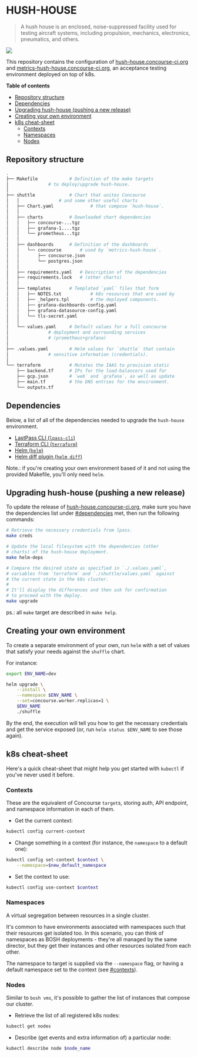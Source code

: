 # HUSH-HOUSE

> A hush house is an enclosed, noise-suppressed facility used for testing aircraft systems,
> including propulsion, mechanics, electronics, pneumatics, and others.

![](https://upload.wikimedia.org/wikipedia/commons/thumb/e/ea/EM_NELLIS_HUSH_HOUSE_%282786461516%29.jpg/512px-EM_NELLIS_HUSH_HOUSE_%282786461516%29.jpg)

This repository contains the configuration of [hush-house.concourse-ci.org](https://hush-house.concourse-ci.org) and [metrics-hush-house.concourse-ci.org](https://metrics-hush-house.concourse-ci.org), an acceptance testing environment deployed on top of k8s.


**Table of contents**

<!-- START doctoc generated TOC please keep comment here to allow auto update -->
<!-- DON'T EDIT THIS SECTION, INSTEAD RE-RUN doctoc TO UPDATE -->


- [Repository structure](#repository-structure)
- [Dependencies](#dependencies)
- [Upgrading hush-house (pushing a new release)](#upgrading-hush-house-pushing-a-new-release)
- [Creating your own environment](#creating-your-own-environment)
- [k8s cheat-sheet](#k8s-cheat-sheet)
  - [Contexts](#contexts)
  - [Namespaces](#namespaces)
  - [Nodes](#nodes)

<!-- END doctoc generated TOC please keep comment here to allow auto update -->

## Repository structure

```sh
.
├── Makefile 			# Definition of the make targets
│				# to deploy/upgrade hush-house.
│
├── shuttle 			# Chart that unites Concourse
│   │				# and some other useful charts
│   ├── Chart.yaml              # that compose `hush-house`.
│   │
│   ├── charts			# Downloaded chart dependencies
│   │   ├── concourse-...tgz
│   │   ├── grafana-1....tgz
│   │   └── prometheus...tgz
│   │
│   ├── dashboards		# Definition of the dashboards
│   │   └── concourse		# used by `metrics-hush-house`.
│   │       ├── concourse.json
│   │       └── postgres.json
│   │
│   ├── requirements.yaml 	# Description of the dependencies
│   ├── requirements.lock	# (other charts)
│   │
│   ├── templates		# Templated `yaml` files that form
│   │   ├── NOTES.txt           # k8s resources that are used by
│   │   ├── _helpers.tpl        # the deployed components.
│   │   ├── grafana-dashboards-config.yaml
│   │   ├── grafana-datasource-config.yaml
│   │   └── tls-secret.yaml
│   │
│   └── values.yaml		# Default values for a full concourse
│				# deployment and surrounding services
│				# (prometheus+grafana)
│
├── .values.yaml 		# Helm values for `shuttle` that contain
│				# sensitive information (credentials).
│
└── terraform			# Mutates the IAAS to provision static
    ├── backend.tf		# IPs for the load-balancers used for
    ├── gcp.json		# `web` and `grafana`, as well as update
    ├── main.tf			# the DNS entries for the environment.
    └── outputs.tf
```


## Dependencies

Below, a list of all of the dependencies needed to upgrade the `hush-house` environment.

- [LastPass CLI (`lpass-cli`)](https://github.com/lastpass/lastpass-cli)
- [Terraform CLI (`terraform`)](https://www.terraform.io/)
- [Helm (`helm`)](https://helm.sh/)
- [Helm diff plugin (`helm diff`)](https://github.com/databus23/helm-diff)

Note.: if you're creating your own environment based of it and not using the provided Makefile, you'll only need `helm`.


## Upgrading hush-house (pushing a new release)

To update the release of [hush-house.concourse-ci.org](https://hus-house.concourse-ci.org), make sure you have the dependencies list under [#dependencies](#dependencies) met, then run the following commands:

```sh
# Retrieve the necessary credentials from lpass.
make creds

# Update the local filesystem with the dependencies (other
# charts) of the hush-house deployment.
make helm-deps

# Compare the desired state as specified in `./.values.yaml`,
# variables from `terraform` and `./shuttle/values.yaml` against
# the current state in the k8s cluster.
#
# It'll display the differences and then ask for confirmation
# to proceed with the deploy.
make upgrade
```

ps.: all `make` target are described in `make help`.


## Creating your own environment

To create a separate environment of your own, run `helm` with a set of values that satisfy your needs against the `shuffle` chart.

For instance:

```sh
export ENV_NAME=dev

helm upgrade \
	--install \
	--namespace $ENV_NAME \
	--set=concourse.worker.replicas=1 \
	$ENV_NAME
	./shuffle
```

By the end, the execution will tell you how to get the necessary credentials and get the service exposed (or, run `helm status $ENV_NAME` to see those again).


## k8s cheat-sheet

Here's a quick cheat-sheet that might help you get started with `kubectl` if you've never used it before.

### Contexts

These are the equivalent of Concourse `target`s, storing auth, API endpoint, and namespace information in each of them.

- Get the current context:

```sh
kubectl config current-context
```


- Change something in a context (for instance, the `namespace` to a default one):

```sh
kubectl config set-context $context \
	--namespace=$new_default_namespace
```


- Set the context to use:

```sh
kubectl config use-context $context
```


### Namespaces

A virtual segregation between resources in a single cluster.

It's common to have environments associated with namespaces such that their resources get isolated too. In this scenario, you can think of namespaces as BOSH deployments - they're all managed by the same director, but they get their instances and other resources isolated from each other.

The namespace to target is supplied via the `--namespace` flag, or having a default namespace set to the context (see [#contexts](#contexts)).


### Nodes

Similar to `bosh vms`, it's possible to gather the list of instances that compose our cluster.

- Retrieve the list of all registered k8s nodes:

```sh
kubectl get nodes
```

- Describe (get events and extra information of) a particular node:

```sh
kubectl describe node $node_name
```

